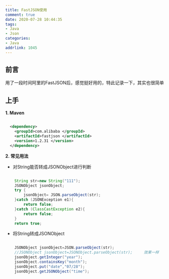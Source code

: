 ```yaml
---
title: FastJSON使用
comment: true
date: 2020-07-28 10:44:35
tags:
- Java
- Json
categories: 
- Java
addrlink: 1045
---
```


## 前言

用了一段时间阿里的FastJSON后，感觉挺好用的，特此记录一下，其实也很简单

## 上手

**1. Maven**

```xml

  <dependency>
    <groupId>com.alibaba </groupId>
    <artifactId>fastjson </artifactId>
    <version>1.2.31 </version>
  </dependency>

```

**2. 常见用法**


- 对String能否转成JSONObject进行判断

```java

    String str=new String("111");
    JSONObject jsonObject;
    try {
        jsonObject= JSON.parseObject(str);
    }catch (JSONException e1){
        return false;
    }catch (ClassCastException e2){
        return false;
    }
    return true;

```

- 将String转成JSONObject 

```java

    JSONObject jsonObject=JSON.parseObject(str);
    //JSONObject jsonObject=JSONObject.parseObject(str);     效果一样
    jsonObject.getInteger("year"); 
    jsonObject.containsKey("month");
    jsonObject.put("date","07/28");
    jsonObject.getJSONObject("time");

```
